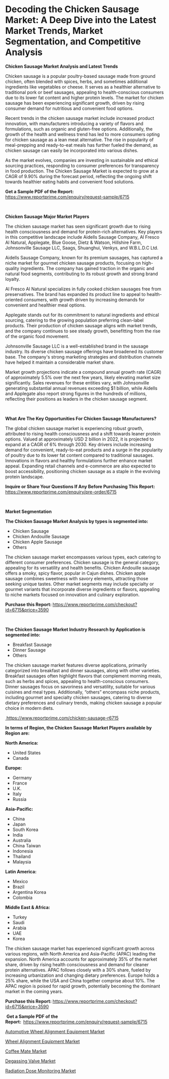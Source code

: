 <p><h1>Decoding the Chicken Sausage Market: A Deep Dive into the Latest Market Trends, Market Segmentation, and Competitive Analysis</h1></p><p><strong>Chicken Sausage Market Analysis and Latest Trends</strong></p>
<p><p>Chicken sausage is a popular poultry-based sausage made from ground chicken, often blended with spices, herbs, and sometimes additional ingredients like vegetables or cheese. It serves as a healthier alternative to traditional pork or beef sausages, appealing to health-conscious consumers due to its lower fat content and higher protein levels. The market for chicken sausage has been experiencing significant growth, driven by rising consumer demand for nutritious and convenient food options.</p><p>Recent trends in the chicken sausage market include increased product innovation, with manufacturers introducing a variety of flavors and formulations, such as organic and gluten-free options. Additionally, the growth of the health and wellness trend has led to more consumers opting for chicken sausage as a lean meat alternative. The rise in popularity of meal-prepping and ready-to-eat meals has further fueled the demand, as chicken sausage can easily be incorporated into various dishes.</p><p>As the market evolves, companies are investing in sustainable and ethical sourcing practices, responding to consumer preferences for transparency in food production. The Chicken Sausage Market is expected to grow at a CAGR of 9.90% during the forecast period, reflecting the ongoing shift towards healthier eating habits and convenient food solutions.</p></p>
<p><strong>Get a Sample PDF of the Report:&nbsp;</strong> <a href="https://www.reportprime.com/enquiry/request-sample/6715">https://www.reportprime.com/enquiry/request-sample/6715</a></p>
<p>&nbsp;</p>
<p><strong>Chicken Sausage Major Market Players</strong></p>
<p><p>The chicken sausage market has seen significant growth due to rising health consciousness and demand for protein-rich alternatives. Key players in this competitive landscape include Aidells Sausage Company, Al Fresco Al Natural, Applegate, Blue Goose, Dietz & Watson, Hillshire Farm, Johnsonville Sausage LLC, Saags, Shuanghui, Venkys, and W.B.L.D.C Ltd.</p><p>Aidells Sausage Company, known for its premium sausages, has captured a niche market for gourmet chicken sausage products, focusing on high-quality ingredients. The company has gained traction in the organic and natural food segments, contributing to its robust growth and strong brand loyalty.</p><p>Al Fresco Al Natural specializes in fully cooked chicken sausages free from preservatives. The brand has expanded its product line to appeal to health-oriented consumers, with growth driven by increasing demands for convenient and healthier meal options.</p><p>Applegate stands out for its commitment to natural ingredients and ethical sourcing, catering to the growing population preferring clean-label products. Their production of chicken sausage aligns with market trends, and the company continues to see steady growth, benefitting from the rise of the organic food movement.</p><p>Johnsonville Sausage LLC is a well-established brand in the sausage industry. Its diverse chicken sausage offerings have broadened its customer base. The company's strong marketing strategies and distribution channels have helped it maintain a considerable market share.</p><p>Market growth projections indicate a compound annual growth rate (CAGR) of approximately 5.5% over the next few years, likely elevating market size significantly. Sales revenues for these entities vary, with Johnsonville generating substantial annual revenues exceeding $1 billion, while Aidells and Applegate also report strong figures in the hundreds of millions, reflecting their positions as leaders in the chicken sausage segment.</p></p>
<p>&nbsp;</p>
<p><strong>What Are The Key Opportunities For Chicken Sausage Manufacturers?</strong></p>
<p><p>The global chicken sausage market is experiencing robust growth, attributed to rising health consciousness and a shift towards leaner protein options. Valued at approximately USD 2 billion in 2022, it is projected to expand at a CAGR of 6% through 2030. Key drivers include increasing demand for convenient, ready-to-eat products and a surge in the popularity of poultry due to its lower fat content compared to traditional sausages. Innovations in flavors and healthy formulations further enhance market appeal. Expanding retail channels and e-commerce are also expected to boost accessibility, positioning chicken sausage as a staple in the evolving protein landscape.</p></p>
<p><strong>Inquire or Share Your Questions If Any Before Purchasing This Report:</strong> <a href="https://www.reportprime.com/enquiry/pre-order/6715">https://www.reportprime.com/enquiry/pre-order/6715</a></p>
<p>&nbsp;</p>
<p><strong>Market Segmentation</strong></p>
<p><strong>The Chicken Sausage Market Analysis by types is segmented into:</strong></p>
<p><ul><li>Chicken Sausage</li><li>Chicken Andouille Sausage</li><li>Chicken Apple Sausage</li><li>Others</li></ul></p>
<p><p>The chicken sausage market encompasses various types, each catering to different consumer preferences. Chicken sausage is the general category, appealing for its versatility and health benefits. Chicken Andouille sausage offers a smoky, spicy flavor, popular in Cajun dishes. Chicken apple sausage combines sweetness with savory elements, attracting those seeking unique tastes. Other market segments may include specialty or gourmet variants that incorporate diverse ingredients or flavors, appealing to niche markets focused on innovation and culinary exploration.</p></p>
<p><strong>Purchase this Report:&nbsp;</strong><a href="https://www.reportprime.com/checkout?id=6715&price=3590">https://www.reportprime.com/checkout?id=6715&price=3590</a></p>
<p>&nbsp;</p>
<p><strong>The Chicken Sausage Market Industry Research by Application is segmented into:</strong></p>
<p><ul><li>Breakfast Sausage</li><li>Dinner Sausage</li><li>Others</li></ul></p>
<p><p>The chicken sausage market features diverse applications, primarily categorized into breakfast and dinner sausages, along with other varieties. Breakfast sausages often highlight flavors that complement morning meals, such as herbs and spices, appealing to health-conscious consumers. Dinner sausages focus on savoriness and versatility, suitable for various cuisines and meal types. Additionally, “others” encompass niche products, including gourmet and specialty chicken sausages, catering to diverse dietary preferences and culinary trends, making chicken sausage a popular choice in modern diets.</p></p>
<p><a href="https://www.reportprime.com/chicken-sausage-r6715">&nbsp;https://www.reportprime.com/chicken-sausage-r6715</a></p>
<p><strong>In terms of Region, the Chicken Sausage Market Players available by Region are:</strong></p>
<p>
    <p> <strong> North America: </strong>
        <ul>
            <li>United States</li>
            <li>Canada</li>
        </ul>
        </p> 
    <p> <strong> Europe: </strong>
        <ul>
            <li>Germany</li>
            <li>France</li>
            <li>U.K.</li>
            <li>Italy</li>
            <li>Russia</li>
        </ul>
        </p> 
    <p> <strong> Asia-Pacific: </strong>
        <ul>
            <li>China</li>
            <li>Japan</li>
            <li>South Korea</li>
            <li>India</li>
            <li>Australia</li>
            <li>China Taiwan</li>
            <li>Indonesia</li>
            <li>Thailand</li>
            <li>Malaysia</li>
        </ul>
        </p> 
    <p> <strong> Latin America: </strong>
        <ul>
            <li>Mexico</li>
            <li>Brazil</li>
            <li>Argentina Korea</li>
            <li>Colombia</li>
        </ul>
        </p> 
    <p> <strong> Middle East & Africa: </strong>
        <ul>
            <li>Turkey</li>
            <li>Saudi</li>
            <li>Arabia</li>
            <li>UAE</li>
            <li>Korea</li>
        </ul>
    </p>
    </p>
<p><p>The chicken sausage market has experienced significant growth across various regions, with North America and Asia-Pacific (APAC) leading the expansion. North America accounts for approximately 35% of the market share, driven by rising health consciousness and demand for cleaner protein alternatives. APAC follows closely with a 30% share, fueled by increasing urbanization and changing dietary preferences. Europe holds a 25% share, while the USA and China together comprise about 10%. The APAC region is poised for rapid growth, potentially becoming the dominant market in the coming years.</p></p>
<p><strong>Purchase this Report: </strong><a href="https://www.reportprime.com/checkout?id=6715&price=3590">https://www.reportprime.com/checkout?id=6715&price=3590</a></p>
<p>&nbsp;<strong>Get a Sample PDF of the Report:&nbsp;&nbsp;</strong><a href="https://www.reportprime.com/enquiry/request-sample/6715">https://www.reportprime.com/enquiry/request-sample/6715</a></p>
<p><strong></strong></p>
<p><p><a href="https://issuu.com/reportprime-2/docs/automotive-wheel-alignment-equipmen_a938dbead0462c">Automotive Wheel Alignment Equipment Market</a></p><p><a href="https://issuu.com/reportprime-2/docs/wheel-alignment-equipment-market-si_7cd3bfccbec461">Wheel Alignment Equipment Market</a></p><p><a href="https://github.com/ashepherd82/Market-Research-Report-List-6/blob/main/coffee-mate-market.md">Coffee Mate Market</a></p><p><a href="https://medium.com/@kavonhansen2022/market-forecast-global-degassing-valve-trends-and-impact-analysis-2024-2031-by-application-307377087bca">Degassing Valve Market</a></p><p><a href="https://www.linkedin.com/pulse/future-trajectory-radiation-dose-monitoring-market-emerging-trends-dgrwe?trackingId=xJvQ5QfORpiHsiH5WLQeNA%3D%3D">Radiation Dose Monitoring Market</a></p></p>
